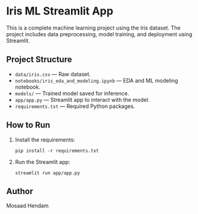 # Iris ML Streamlit App

This is a complete machine learning project using the Iris dataset. The project includes data preprocessing, model training, and deployment using Streamlit.

## Project Structure

- `data/iris.csv` — Raw dataset.
- `notebooks/iris_eda_and_modeling.ipynb` — EDA and ML modeling notebook.
- `models/` — Trained model saved for inference.
- `app/app.py` — Streamlit app to interact with the model.
- `requirements.txt` — Required Python packages.

## How to Run

1. Install the requirements:
    ```
    pip install -r requirements.txt
    ```

2. Run the Streamlit app:
    ```
    streamlit run app/app.py
    ```

## Author

Mosaad Hendam
